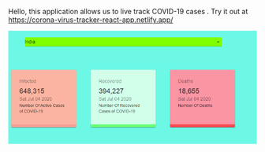 Hello, this application allows us to live track COVID-19 cases .
Try it out at https://corona-virus-tracker-react-app.netlify.app/

![](pic03.PNG)
